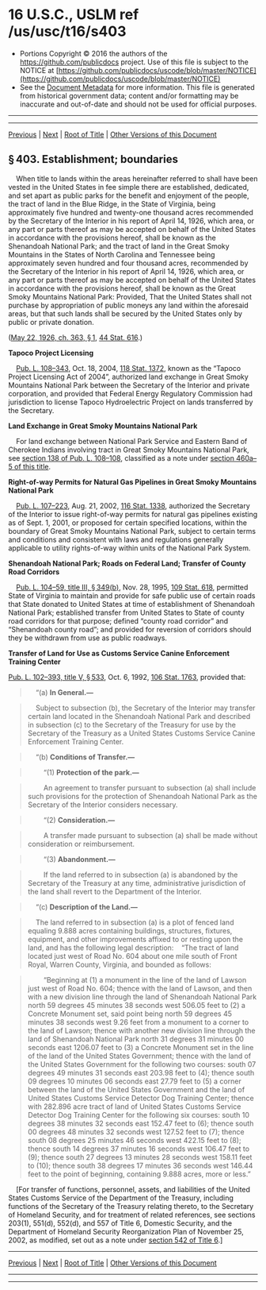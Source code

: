 ---
---

# 16 U.S.C., USLM ref /us/usc/t16/s403

* Portions Copyright © 2016 the authors of the https://github.com/publicdocs project.
  Use of this file is subject to the NOTICE at [https://github.com/publicdocs/uscode/blob/master/NOTICE](https://github.com/publicdocs/uscode/blob/master/NOTICE)
* See the [Document Metadata](././../../../../..//README.md) for more information.
  This file is generated from historical government data; content and/or formatting may be inaccurate and out-of-date and should not be used for official purposes.

----------
----------

[Previous](./../../../../..//us/usc/t16/ch1/schXLVI/m__us_usc_t16_ch1_schXLVI.md) | [Next](./../../../../..//us/usc/t16/ch1/schXLVI/m__us_usc_t16_s403–1.md) | [Root of Title](./../../../../../) | [Other Versions of this Document](https://publicdocs.github.io/go/links?ns=uslm&ref=%2Fus%2Fusc%2Ft16%2Fs403)

## § 403. Establishment; boundaries

    When title to lands within the areas hereinafter referred to shall have been vested in the United States in fee simple there are established, dedicated, and set apart as public parks for the benefit and enjoyment of the people, the tract of land in the Blue Ridge, in the State of Virginia, being approximately five hundred and twenty-one thousand acres recommended by the Secretary of the Interior in his report of April 14, 1926, which area, or any part or parts thereof as may be accepted on behalf of the United States in accordance with the provisions hereof, shall be known as the Shenandoah National Park; and the tract of land in the Great Smoky Mountains in the States of North Carolina and Tennessee being approximately seven hundred and four thousand acres, recommended by the Secretary of the Interior in his report of April 14, 1926, which area, or any part or parts thereof as may be accepted on behalf of the United States in accordance with the provisions hereof, shall be known as the Great Smoky Mountains National Park: Provided, That the United States shall not purchase by appropriation of public moneys any land within the aforesaid areas, but that such lands shall be secured by the United States only by public or private donation.

([May 22, 1926, ch. 363, § 1][/us/act/1926-05-22/ch363/s1], [44 Stat. 616][/us/stat/44/616].)

 __Tapoco Project Licensing__ 

    [Pub. L. 108–343][/us/pl/108/343], Oct. 18, 2004, [118 Stat. 1372][/us/stat/118/1372], known as the “Tapoco Project Licensing Act of 2004”, authorized land exchange in Great Smoky Mountains National Park between the Secretary of the Interior and private corporation, and provided that Federal Energy Regulatory Commission had jurisdiction to license Tapoco Hydroelectric Project on lands transferred by the Secretary.

 __Land Exchange in Great Smoky Mountains National Park__ 

    For land exchange between National Park Service and Eastern Band of Cherokee Indians involving tract in Great Smoky Mountains National Park, see [section 138 of Pub. L. 108–108][/us/pl/108/108/s138], classified as a note under [section 460a–5 of this title][/us/usc/t16/s460a–5].

 __Right-of-way Permits for Natural Gas Pipelines in Great Smoky Mountains National Park__ 

    [Pub. L. 107–223][/us/pl/107/223], Aug. 21, 2002, [116 Stat. 1338][/us/stat/116/1338], authorized the Secretary of the Interior to issue right-of-way permits for natural gas pipelines existing as of Sept. 1, 2001, or proposed for certain specified locations, within the boundary of Great Smoky Mountains National Park, subject to certain terms and conditions and consistent with laws and regulations generally applicable to utility rights-of-way within units of the National Park System.

 __Shenandoah National Park; Roads on Federal Land; Transfer of County Road Corridors__ 

    [Pub. L. 104–59, title III, § 349(b)][/us/pl/104/59/s349/b], Nov. 28, 1995, [109 Stat. 618][/us/stat/109/618], permitted State of Virginia to maintain and provide for safe public use of certain roads that State donated to United States at time of establishment of Shenandoah National Park; established transfer from United States to State of county road corridors for that purpose; defined “county road corridor” and “Shenandoah county road”; and provided for reversion of corridors should they be withdrawn from use as public roadways.

 __Transfer of Land for Use as Customs Service Canine Enforcement Training Center__ 

[Pub. L. 102–393, title V, § 533][/us/pl/102/393/s533], Oct. 6, 1992, [106 Stat. 1763][/us/stat/106/1763], provided that:

>     “(a) __In General.—__ 

>     Subject to subsection (b), the Secretary of the Interior may transfer certain land located in the Shenandoah National Park and described in subsection (c) to the Secretary of the Treasury for use by the Secretary of the Treasury as a United States Customs Service Canine Enforcement Training Center.

>     “(b) __Conditions of Transfer.—__ 

>         “(1) __Protection of the park.—__ 

>         An agreement to transfer pursuant to subsection (a) shall include such provisions for the protection of Shenandoah National Park as the Secretary of the Interior considers necessary.

>         “(2) __Consideration.—__ 

>         A transfer made pursuant to subsection (a) shall be made without consideration or reimbursement.

>         “(3) __Abandonment.—__ 

>         If the land referred to in subsection (a) is abandoned by the Secretary of the Treasury at any time, administrative jurisdiction of the land shall revert to the Department of the Interior.

>     “(c) __Description of the Land.—__ 

>     The land referred to in subsection (a) is a plot of fenced land equaling 9.888 acres containing buildings, structures, fixtures, equipment, and other improvements affixed to or resting upon the land, and has the following legal description:    “The tract of land located just west of Road No. 604 about one mile south of Front Royal, Warren County, Virginia, and bounded as follows:

>         “Beginning at (1) a monument in the line of the land of Lawson just west of Road No. 604; thence with the land of Lawson, and then with a new division line through the land of Shenandoah National Park north 59 degrees 45 minutes 38 seconds west 506.05 feet to (2) a Concrete Monument set, said point being north 59 degrees 45 minutes 38 seconds west 9.26 feet from a monument to a corner to the land of Lawson; thence with another new division line through the land of Shenandoah National Park north 31 degrees 31 minutes 00 seconds east 1206.07 feet to (3) a Concrete Monument set in the line of the land of the United States Government; thence with the land of the United States Government for the following two courses: south 07 degrees 49 minutes 31 seconds east 203.98 feet to (4); thence south 09 degrees 10 minutes 06 seconds east 27.79 feet to (5) a corner between the land of the United States Government and the land of United States Customs Service Detector Dog Training Center; thence with 282.896 acre tract of land of United States Customs Service Detector Dog Training Center for the following six courses: south 10 degrees 38 minutes 32 seconds east 152.47 feet to (6); thence south 00 degrees 48 minutes 32 seconds west 127.52 feet to (7); thence south 08 degrees 25 minutes 46 seconds west 422.15 feet to (8); thence south 14 degrees 37 minutes 16 seconds west 106.47 feet to (9); thence south 27 degrees 13 minutes 28 seconds west 158.11 feet to (10); thence south 38 degrees 17 minutes 36 seconds west 146.44 feet to the point of beginning, containing 9.888 acres, more or less.”

    \[For transfer of functions, personnel, assets, and liabilities of the United States Customs Service of the Department of the Treasury, including functions of the Secretary of the Treasury relating thereto, to the Secretary of Homeland Security, and for treatment of related references, see sections 203(1), 551(d), 552(d), and 557 of Title 6, Domestic Security, and the Department of Homeland Security Reorganization Plan of November 25, 2002, as modified, set out as a note under [section 542 of Title 6][/us/usc/t6/s542].\]

----------

[Previous](./../../../../..//us/usc/t16/ch1/schXLVI/m__us_usc_t16_ch1_schXLVI.md) | [Next](./../../../../..//us/usc/t16/ch1/schXLVI/m__us_usc_t16_s403–1.md) | [Root of Title](./../../../../../) | [Other Versions of this Document](https://publicdocs.github.io/go/links?ns=uslm&ref=%2Fus%2Fusc%2Ft16%2Fs403)

----------
----------

[/us/act/1926-05-22/ch363/s1]: https://publicdocs.github.io/go/links?ns=uslm&ref=%2Fus%2Fact%2F1926-05-22%2Fch363%2Fs1
[/us/stat/44/616]: https://publicdocs.github.io/go/links?ns=uslm&ref=%2Fus%2Fstat%2F44%2F616
[/us/pl/108/343]: https://publicdocs.github.io/go/links?ns=uslm&ref=%2Fus%2Fpl%2F108%2F343
[/us/stat/118/1372]: https://publicdocs.github.io/go/links?ns=uslm&ref=%2Fus%2Fstat%2F118%2F1372
[/us/pl/108/108/s138]: https://publicdocs.github.io/go/links?ns=uslm&ref=%2Fus%2Fpl%2F108%2F108%2Fs138
[/us/usc/t16/s460a–5]: https://publicdocs.github.io/go/links?ns=uslm&ref=%2Fus%2Fusc%2Ft16%2Fs460a%E2%80%935
[/us/pl/107/223]: https://publicdocs.github.io/go/links?ns=uslm&ref=%2Fus%2Fpl%2F107%2F223
[/us/stat/116/1338]: https://publicdocs.github.io/go/links?ns=uslm&ref=%2Fus%2Fstat%2F116%2F1338
[/us/pl/104/59/s349/b]: https://publicdocs.github.io/go/links?ns=uslm&ref=%2Fus%2Fpl%2F104%2F59%2Fs349%2Fb
[/us/stat/109/618]: https://publicdocs.github.io/go/links?ns=uslm&ref=%2Fus%2Fstat%2F109%2F618
[/us/pl/102/393/s533]: https://publicdocs.github.io/go/links?ns=uslm&ref=%2Fus%2Fpl%2F102%2F393%2Fs533
[/us/stat/106/1763]: https://publicdocs.github.io/go/links?ns=uslm&ref=%2Fus%2Fstat%2F106%2F1763
[/us/usc/t6/s542]: https://publicdocs.github.io/go/links?ns=uslm&ref=%2Fus%2Fusc%2Ft6%2Fs542


